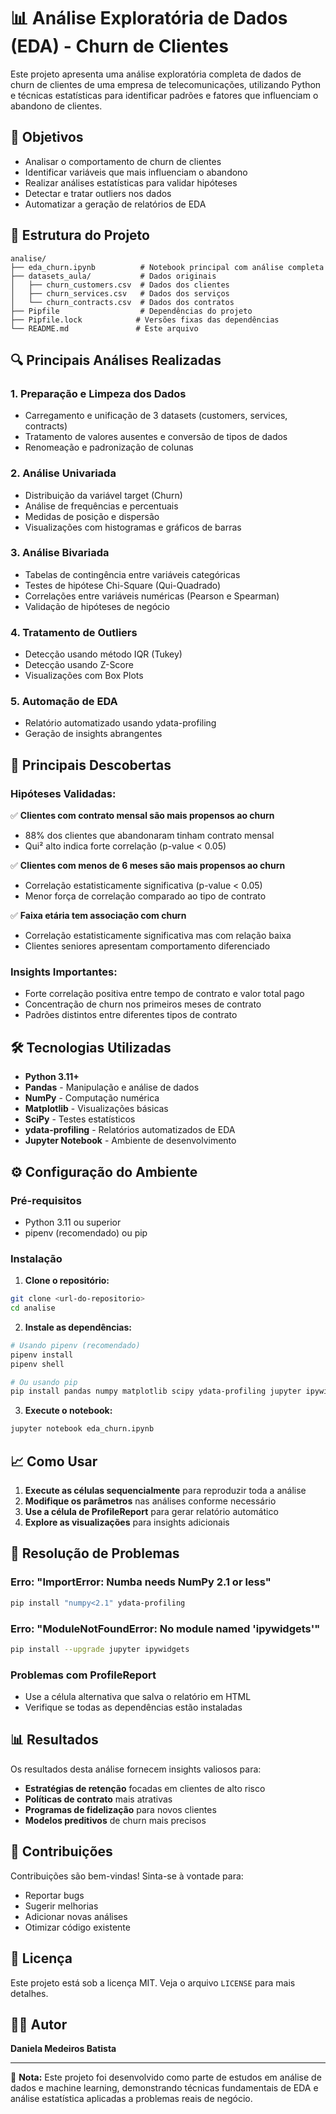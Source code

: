 # 📊 Análise Exploratória de Dados (EDA) - Churn de Clientes

Este projeto apresenta uma análise exploratória completa de dados de churn de clientes de uma empresa de telecomunicações, utilizando Python e técnicas estatísticas para identificar padrões e fatores que influenciam o abandono de clientes.

## 🎯 Objetivos

- Analisar o comportamento de churn de clientes
- Identificar variáveis que mais influenciam o abandono
- Realizar análises estatísticas para validar hipóteses
- Detectar e tratar outliers nos dados
- Automatizar a geração de relatórios de EDA

## 📁 Estrutura do Projeto

```
analise/
├── eda_churn.ipynb          # Notebook principal com análise completa
├── datasets_aula/           # Dados originais
│   ├── churn_customers.csv  # Dados dos clientes
│   ├── churn_services.csv   # Dados dos serviços
│   └── churn_contracts.csv  # Dados dos contratos
├── Pipfile                  # Dependências do projeto
├── Pipfile.lock            # Versões fixas das dependências
└── README.md               # Este arquivo
```

## 🔍 Principais Análises Realizadas

### 1. **Preparação e Limpeza dos Dados**

- Carregamento e unificação de 3 datasets (customers, services, contracts)
- Tratamento de valores ausentes e conversão de tipos de dados
- Renomeação e padronização de colunas

### 2. **Análise Univariada**

- Distribuição da variável target (Churn)
- Análise de frequências e percentuais
- Medidas de posição e dispersão
- Visualizações com histogramas e gráficos de barras

### 3. **Análise Bivariada**

- Tabelas de contingência entre variáveis categóricas
- Testes de hipótese Chi-Square (Qui-Quadrado)
- Correlações entre variáveis numéricas (Pearson e Spearman)
- Validação de hipóteses de negócio

### 4. **Tratamento de Outliers**

- Detecção usando método IQR (Tukey)
- Detecção usando Z-Score
- Visualizações com Box Plots

### 5. **Automação de EDA**

- Relatório automatizado usando ydata-profiling
- Geração de insights abrangentes

## 🧪 Principais Descobertas

### Hipóteses Validadas:

✅ **Clientes com contrato mensal são mais propensos ao churn**

- 88% dos clientes que abandonaram tinham contrato mensal
- Qui² alto indica forte correlação (p-value < 0.05)

✅ **Clientes com menos de 6 meses são mais propensos ao churn**

- Correlação estatisticamente significativa (p-value < 0.05)
- Menor força de correlação comparado ao tipo de contrato

✅ **Faixa etária tem associação com churn**

- Correlação estatisticamente significativa mas com relação baixa
- Clientes seniores apresentam comportamento diferenciado

### Insights Importantes:

- Forte correlação positiva entre tempo de contrato e valor total pago
- Concentração de churn nos primeiros meses de contrato
- Padrões distintos entre diferentes tipos de contrato

## 🛠️ Tecnologias Utilizadas

- **Python 3.11+**
- **Pandas** - Manipulação e análise de dados
- **NumPy** - Computação numérica
- **Matplotlib** - Visualizações básicas
- **SciPy** - Testes estatísticos
- **ydata-profiling** - Relatórios automatizados de EDA
- **Jupyter Notebook** - Ambiente de desenvolvimento

## ⚙️ Configuração do Ambiente

### Pré-requisitos

- Python 3.11 ou superior
- pipenv (recomendado) ou pip

### Instalação

1. **Clone o repositório:**

```bash
git clone <url-do-repositorio>
cd analise
```

2. **Instale as dependências:**

```bash
# Usando pipenv (recomendado)
pipenv install
pipenv shell

# Ou usando pip
pip install pandas numpy matplotlib scipy ydata-profiling jupyter ipywidgets
```

3. **Execute o notebook:**

```bash
jupyter notebook eda_churn.ipynb
```

## 📈 Como Usar

1. **Execute as células sequencialmente** para reproduzir toda a análise
2. **Modifique os parâmetros** nas análises conforme necessário
3. **Use a célula de ProfileReport** para gerar relatório automático
4. **Explore as visualizações** para insights adicionais

## 🔧 Resolução de Problemas

### Erro: "ImportError: Numba needs NumPy 2.1 or less"

```bash
pip install "numpy<2.1" ydata-profiling
```

### Erro: "ModuleNotFoundError: No module named 'ipywidgets'"

```bash
pip install --upgrade jupyter ipywidgets
```

### Problemas com ProfileReport

- Use a célula alternativa que salva o relatório em HTML
- Verifique se todas as dependências estão instaladas

## 📊 Resultados

Os resultados desta análise fornecem insights valiosos para:

- **Estratégias de retenção** focadas em clientes de alto risco
- **Políticas de contrato** mais atrativas
- **Programas de fidelização** para novos clientes
- **Modelos preditivos** de churn mais precisos

## 🤝 Contribuições

Contribuições são bem-vindas! Sinta-se à vontade para:

- Reportar bugs
- Sugerir melhorias
- Adicionar novas análises
- Otimizar código existente

## 📄 Licença

Este projeto está sob a licença MIT. Veja o arquivo `LICENSE` para mais detalhes.

## 👨‍💻 Autor

**Daniela Medeiros Batista**

---

📌 **Nota:** Este projeto foi desenvolvido como parte de estudos em análise de dados e machine learning, demonstrando técnicas fundamentais de EDA e análise estatística aplicadas a problemas reais de negócio.

